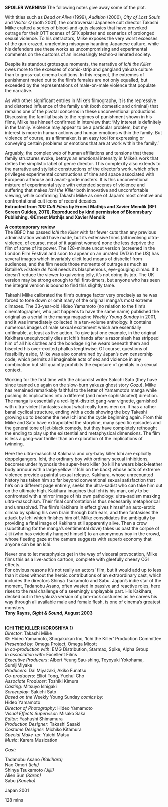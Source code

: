 

**SPOILER WARNING** The following notes give away some of the plot.

With titles such as _Dead or Alive_ (1999), _Audition_ (2000), _City of Lost Souls_ and _Visitor Q_ (both 2001), the controversial Japanese cult director Takashi Miike crafted a series of blood-and-guts classics that have provoked outrage for their OTT scenes of SFX splatter and scenarios of prolonged sexual violence. To his detractors, Miike exposes the very worst excesses of the gun-crazed, unrelenting misogyny haunting Japanese culture, while his defenders see these works as uncompromising and experimental comments on the customs of an increasingly techno-alienated society.

Despite its standout grotesque moments, the narrative of _Ichi the Killer_ owes more to the excesses of comic-strip and gangland yakuza culture than to gross-out cinema traditions. In this respect, the extremes of punishment meted out to the film’s females are not only equalled, but exceeded by the representations of male-on-male violence that populate the narrative.

As with other significant entries in Miike’s filmography, it is the repressive and distorted influence of the family unit (both domestic and criminal) that remains one of the pivotal concerns in these unconventional productions. Discussing the familial basis to the regimes of punishment shown in his films, Miike has himself confirmed in interview that: ‘My interest is definitely in the family. Violence may appear to be a particular problem, but my interest is more in human actions and human emotions within the family. But violence of course, as a filmmaker, is an easy tool for expressing or conveying certain problems or emotions that are at work within the family.’

Arguably, the complex web of human affiliations and tensions that these family structures evoke, betrays an emotional intensity in Miike’s work that defies the simplistic label of genre director. This complexity also extends to the narrative and stylistic constructions of the director’s work, which often privileges experimental constructions of time and space associated with European arthouse and avant-garde masters. It is this unconventional mixture of experimental style with extended scenes of violence and suffering that makes _Ichi the Killer_ both innovative and uncomfortable viewing, while confirming Takashi Miike as one of Japan’s most creative and confrontational cult icons of recent decades.  
**Extracted from _100 Cult Films_ by Ernest Mathijs and Xavier Mendik (BFI Screen Guides, 2011).  Reproduced by kind permission of Bloomsbury Publishing. ©Ernest Mathijs and Xavier Mendik**

**A contemporary review**  
The BBFC has passed _Ichi the Killer_ with far fewer cuts than any previous administration would have made, but its extensive trims (all involving ultra-violence, of course, most of it against women) none the less deprive the film of some of its power. The 128-minute uncut version (screened in the London Film Festival and soon to appear on an unrated DVD in the US) has several images which invariably elicit loud moans of disbelief from audiences, and the film needs those moments of outrage as much as Bataille’s _Histoire de l’oeil_ needs its blasphemous, eye-gouging climax. If it doesn’t reduce the viewer to quivering jelly, it’s not doing its job. The UK version may be strong enough to fell first-timers, but anyone who has seen the integral version is bound to find this slightly tame.

Takashi Miike calibrated the film’s outrage factor very precisely as he was forced to tone down or omit many of the original manga’s most extreme climaxes. The 33-year-old Hideo Yamamoto (no relation to the film’s cinematographer, who just happens to have the same name) published the original as a serial in the manga magazine _Weekly Young Sunday_ in 2001, and it was immediately collected in a ten-volume anthology. It contains numerous images of male sexual excitement which are essentially unfilmable, at least as live action. To give just one example, in the original Kakihara unequivocally dies at Ichi’s hands after a razor slash has stripped him of all his clothes and the bondage rig he wears beneath them and bisected his over-excited phallus lengthwise. Of course, questions of feasibility aside, Miike was also constrained by Japan’s own censorship code, which permits all imaginable acts of sex and violence in any combination but still quaintly prohibits the exposure of genitals in a sexual context.

Working for the first time with the absurdist writer Sakichi Sato (they have since teamed up again on the slow-burn yakuza ghost story _Gozu_), Miike has remained remarkably faithful to the letter of Yamamoto’s manga while pushing its implications into a different (and more sophisticated) direction. The manga is essentially a red-light-district gang-war vignette, garnished with ultra-violent fantasies about what really turns men on. It has a rather banal cyclical structure, ending with a coda showing the boy Takeshi growing up to become the new Ichi and the cycle beginning again. From this Miike and Sato have extrapolated the storyline, many specific episodes and the general tone of jet-black comedy, but they have completely rethought the ending to play up the existential and metaphysical dimensions. The film is less a gang-war thriller than an exploration of the implications of twinning.

Here the ultra-masochist Kakihara and cry-baby killer Ichi are explicitly doppelgangers. Ichi, the ordinary boy with ordinary sexual inhibitions, becomes under hypnosis the super-hero killer (to kill he wears black-leather body armour with a large yellow ‘I’ Ichi on the back) whose acts of extreme violence provide a painful sexual release. Kakihara, whose unrecounted history has taken him so far beyond conventional sexual satisfaction that he’s on a different page entirely, seeks the ultra-sadist who can take him out on the ultimate high. Kakihara imagines that Ichi is his man, only to be confronted with a mirror image of his own pathology: ultra-sadism masking ultra-masochism. Their final confrontation is thus necessarily metaphorical and unresolved. The film’s Kakihara in effect gives himself an auto-erotic climax by spiking his own brain through both ears, and then fantasises the attack by Ichi which finishes him off. Miike consolidates the ambiguity by providing a final image of Kakihara still apparently alive. Then a crow (substituting for the manga’s sentimental dove) takes us past the corpse of Jijii (who has evidently hanged himself) to an anonymous boy in the crowd, whose fleeting gaze at the camera suggests with superb economy that anyone can be an Ichi.

Never one to let metaphysics get in the way of visceral provocation, Miike films this as a live-action cartoon, complete with gleefully cheesy CGI effects.  
For obvious reasons it’s not really an actors’ film, but it would add up to less than it does without the heroic contributions of an extraordinary cast, which includes the directors Shinya Tsukamoto and Sabu. Japan’s indie star of the moment, Tadanobu Asano, often wasted in passive and reactive roles, here rises to the real challenge of a seemingly unplayable part. His Kakihara, decked out in the yakuza version of glam-rock costumes as he carves his way through all available male and female flesh, is one of cinema’s greatest monsters.  
**Tony Rayns, _Sight & Sound_, August 2003**
<br><br>

**ICHI THE KILLER (KOROSHIYA 1)**  
_Director_: Takashi Miike  
©: Hideo Yamamoto, Shogakukan Inc,  ‘Ichi the Killer’ Production Committee  
_Presented by_: Omega Project, Omega Micott  
_In co-production with_: EMG Distribution, Starmax, Spike, Alpha Group  
_In association with_: Excellent Films  
_Executive Producers_: Albert Yeung Sau-shing, Toyoyuki Yokohama, SumijiMiyake  
_Producers_: Dai Miyazaki, Akiko Funatsu  
_Co-producers_: Elliot Tong, Yuchul Cho  
_Associate Producer_: Toshiki Kimura  
_Casting_: Mitsuyo Ishigaki  
_Screenplay_: Sakichi Sato  
_Based on the_ Weekly Young Sunday _comics by_:  
Hideo Yamamoto  
_Director of Photography_: Hideo Yamamoto  
_Visual Effects Supervisor_: Misako Saka  
_Editor_: Yashushi Shimamura  
_Production Designer_: Takashi Sasaki  
_Costume Designer_: Michiko Kitamura  
_Special Make-up_: Yuichi Matsu  
_Music_: Karera Musication

_Cast:_

Tadanobu Asano _(Kakihara)_  
Nao Omori _(Ichi)_  
Shinya Tsukamoto _(Jijii)_  
Alien Sun _(Karen)_  
Sabu _(Kaneko)_

Japan 2001

128 mins
<!--stackedit_data:
eyJoaXN0b3J5IjpbLTEwMDMzMDIwNjldfQ==
-->